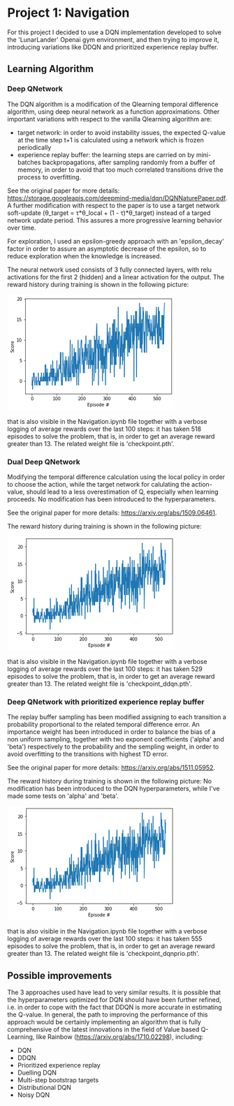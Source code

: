 [//]: # (Image References)

[image1]: DQN.png "DQN training"
[image2]: DDQN.png "DDQN training"
[image3]: DQN_exprep.png "DQN with prioritized experience training"


# Project 1: Navigation

For this project I decided to use a DQN implementation developed to solve the 'LunarLander' Openai gym environment, and then trying to improve it, introducing variations like DDQN and prioritized experience replay buffer.

## Learning Algorithm

### Deep QNetwork
The DQN algorithm is a modification of the Qlearning temporal difference algorithm, using deep neural network as a function approximations. Other important variations with respect to the vanilla Qlearning algorithm are:

- target network: in order to avoid instability issues, the expected Q-value at the time step t+1 is calculated using a network which is frozen periodically
- experience replay buffer: the learning steps are carried on by mini-batches backpropagations, after sampling randomly from a buffer of memory, in order to avoid that too much correlated transitions drive the process to overfitting.

See the original paper for more details: https://storage.googleapis.com/deepmind-media/dqn/DQNNaturePaper.pdf.   
A further modification with respect to the paper is to use a target network soft-update (θ_target = τ*θ_local + (1 - τ)*θ_target) instead of a targed network update period. This assures a more progressive learning behavior over time.

For exploration, I used an epsilon-greedy approach with an 'epsilon_decay' factor in order to assure an asymptotic decrease of the epsilon, so to reduce exploration when the knowledge is increased.

The neural network used consists of 3 fully connected layers, with relu activations for the first 2 (hidden) and a linear activation for the output.  The reward history during training is shown in the following picture:

![DQN_trained][image1]

that is also visible in the Navigation.ipynb file together with a verbose logging of average rewards over the last 100 steps: it has taken 518 episodes to solve the problem, that is, in order to get an average reward greater than 13. The related weight file is 'checkpoint.pth'.


### Dual Deep QNetwork
Modifying the temporal difference calculation using the local policy in order to choose the action, while the target network for calulating the action-value, should lead to a less overestimation of Q, especially when learning proceeds.
No modification has been introduced to the hyperparameters.  

See the original paper for more details: https://arxiv.org/abs/1509.06461.  

The reward history during training is shown in the following picture:

![DDQN_trained][image2]

that is also visible in the Navigation.ipynb file together with a verbose logging of average rewards over the last 100 steps: it has taken 529 episodes to solve the problem, that is, in order to get an average reward greater than 13. The related weight file is 'checkpoint_ddqn.pth'.

### Deep QNetwork with prioritized experience replay buffer

The replay buffer sampling has been modified assigning to each transition a probability proportional to the related temporal difference error.
An importance weight has been introduced in order to balance the bias of a non uniform sampling, together with two exponent coefficients ('alpha' and 'beta') respectively to the probability and the sempling weight, in order to avoid overfitting to the transitions with highest TD error.  

See the original paper for more details: https://arxiv.org/abs/1511.05952.  

The reward history during training is shown in the following picture:
No modification has been introduced to the DQN hyperparameters, while I've made some tests on 'alpha' and 'beta'.

![DQN_prioritized_experience][image2]

that is also visible in the Navigation.ipynb file together with a verbose logging of average rewards over the last 100 steps: it has taken 555 episodes to solve the problem, that is, in order to get an average reward greater than 13. The related weight file is 'checkpoint_dqnprio.pth'.

## Possible improvements

The 3 approaches used have lead to very similar results. It is possible that the hyperparameters optimized for DQN should have been further refined, i.e. in order to cope with the fact that DDQN is more accurate in estimating the Q-value.  In general, the path to improving the performance of this approach would be certainly implementing an algorithm that is fully comprehensive of the latest innovations in the field of Value based Q-Learning, like Rainbow (https://arxiv.org/abs/1710.02298), including:

- DQN
- DDQN
- Prioritized experience replay
- Duelling DQN
- Multi-step bootstrap targets
- Distributional DQN
- Noisy DQN



